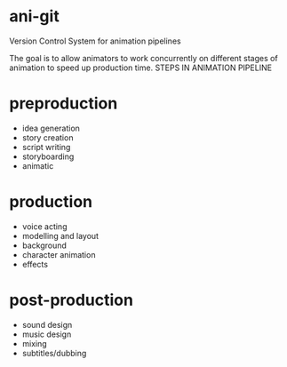 # ani-git
Version Control System for animation pipelines

The goal is to allow animators to work concurrently on different stages of animation to speed up production time.
STEPS IN ANIMATION PIPELINE
# preproduction
 - idea generation
 - story creation
 - script writing
 - storyboarding
 - animatic
# production
 - voice acting
 - modelling and layout
 - background
 - character animation
 - effects
# post-production
 - sound design
 - music design
 - mixing
 - subtitles/dubbing

